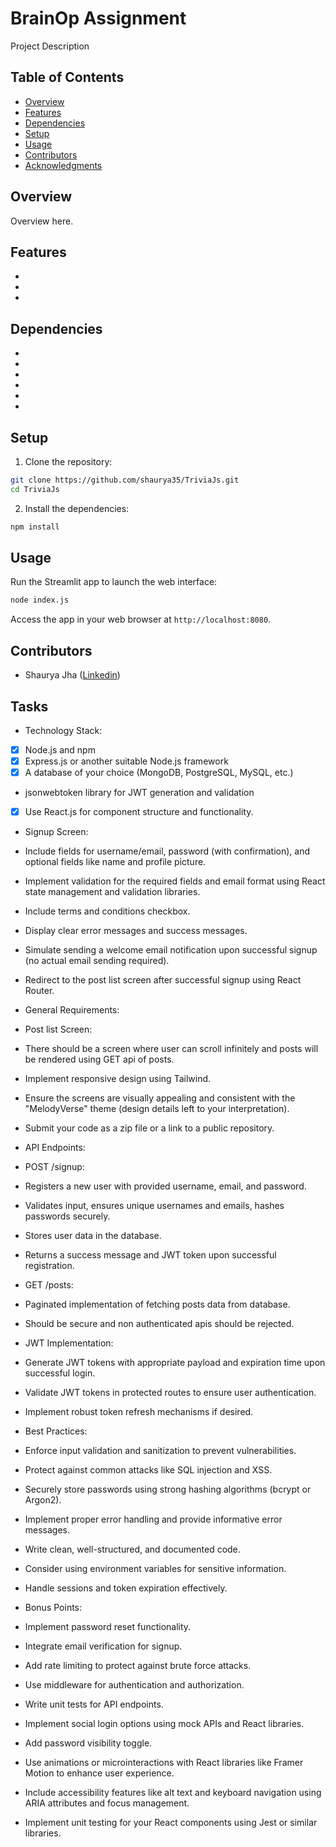 # BrainOp Assignment

Project Description

## Table of Contents

- [Overview](#overview)
- [Features](#features)
- [Dependencies](#dependencies)
- [Setup](#setup)
- [Usage](#usage)
- [Contributors](#contributors)
- [Acknowledgments](#acknowledgments)


## Overview

Overview here.

## Features

- 
- 
- 

## Dependencies

- 
- 
- 
- 
- 
- 

## Setup

1. Clone the repository:

```bash
git clone https://github.com/shaurya35/TriviaJs.git
cd TriviaJs
```

2. Install the dependencies:

```bash
npm install
```

## Usage

Run the Streamlit app to launch the web interface:

```bash
node index.js
```

Access the app in your web browser at `http://localhost:8080`.

## Contributors

- Shaurya Jha ([Linkedin](https://www.linkedin.com/in/shaurya--jha/))

## Tasks

- Technology Stack:
- [x] Node.js and npm
- [x] Express.js or another suitable Node.js framework
- [x] A database of your choice (MongoDB, PostgreSQL, MySQL, etc.)
- jsonwebtoken library for JWT generation and validation
- [x] Use React.js for component structure and functionality.

- Signup Screen:
- Include fields for username/email, password (with confirmation), and optional fields like name and profile picture.
- Implement validation for the required fields and email format using React state management and validation libraries.
- Include terms and conditions checkbox.
- Display clear error messages and success messages.
- Simulate sending a welcome email notification upon successful signup (no actual email sending required).
- Redirect to the post list screen after successful signup using React Router.
- General Requirements:

- Post list Screen:
- There should be a screen where user can scroll infinitely and posts will be rendered using GET api of posts. 
- Implement responsive design using Tailwind.
- Ensure the screens are visually appealing and consistent with the "MelodyVerse" theme (design details left to your interpretation).
- Submit your code as a zip file or a link to a public repository.

- API Endpoints:
- POST /signup:
- Registers a new user with provided username, email, and password.
- Validates input, ensures unique usernames and emails, hashes passwords securely.
- Stores user data in the database.
- Returns a success message and JWT token upon successful registration.

- GET /posts:
- Paginated implementation of fetching posts data from database.
- Should be secure and non authenticated apis should be rejected. 

- JWT Implementation:
- Generate JWT tokens with appropriate payload and expiration time upon successful login.
- Validate JWT tokens in protected routes to ensure user authentication.
- Implement robust token refresh mechanisms if desired.

- Best Practices:
- Enforce input validation and sanitization to prevent vulnerabilities.
- Protect against common attacks like SQL injection and XSS.
- Securely store passwords using strong hashing algorithms (bcrypt or Argon2).
- Implement proper error handling and provide informative error messages.
- Write clean, well-structured, and documented code.
- Consider using environment variables for sensitive information.
- Handle sessions and token expiration effectively.

- Bonus Points:
- Implement password reset functionality.
- Integrate email verification for signup.
- Add rate limiting to protect against brute force attacks.
- Use middleware for authentication and authorization.
- Write unit tests for API endpoints.
- Implement social login options using mock APIs and React libraries.
- Add password visibility toggle.
- Use animations or microinteractions with React libraries like Framer Motion to enhance user experience.
- Include accessibility features like alt text and keyboard navigation using ARIA attributes and focus management.
- Implement unit testing for your React components using Jest or similar libraries.

